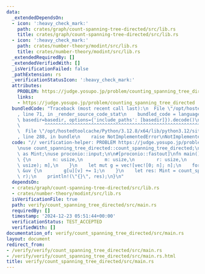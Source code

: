 ```yaml
---
data:
  _extendedDependsOn:
  - icon: ':heavy_check_mark:'
    path: crates/graph/count-spanning-tree-directed/src/lib.rs
    title: crates/graph/count-spanning-tree-directed/src/lib.rs
  - icon: ':heavy_check_mark:'
    path: crates/number-theory/modint/src/lib.rs
    title: crates/number-theory/modint/src/lib.rs
  _extendedRequiredBy: []
  _extendedVerifiedWith: []
  _isVerificationFailed: false
  _pathExtension: rs
  _verificationStatusIcon: ':heavy_check_mark:'
  attributes:
    PROBLEM: https://judge.yosupo.jp/problem/counting_spanning_tree_directed
    links:
    - https://judge.yosupo.jp/problem/counting_spanning_tree_directed
  bundledCode: "Traceback (most recent call last):\n  File \"/opt/hostedtoolcache/Python/3.12.8/x64/lib/python3.12/site-packages/onlinejudge_verify/documentation/build.py\"\
    , line 71, in _render_source_code_stat\n    bundled_code = language.bundle(stat.path,\
    \ basedir=basedir, options={'include_paths': [basedir]}).decode()\n          \
    \         ^^^^^^^^^^^^^^^^^^^^^^^^^^^^^^^^^^^^^^^^^^^^^^^^^^^^^^^^^^^^^^^^^^^^^^^^^^^^^^^^^\n\
    \  File \"/opt/hostedtoolcache/Python/3.12.8/x64/lib/python3.12/site-packages/onlinejudge_verify/languages/rust.py\"\
    , line 288, in bundle\n    raise NotImplementedError\nNotImplementedError\n"
  code: "// verification-helper: PROBLEM https://judge.yosupo.jp/problem/counting_spanning_tree_directed\n\
    \nuse count_spanning_tree_directed::count_spanning_tree_directed;\nuse modint::ModInt998244353\
    \ as Mint;\nuse proconio::input;\n\n#[proconio::fastout]\nfn main() {\n    input!\
    \ {\n        n: usize,\n        m: usize,\n        r: usize,\n        uv: [(usize,\
    \ usize); m],\n    }\n    let mut g = vec![vec![0; n]; n];\n    for &(u, v) in\
    \ &uv {\n        g[u][v] += 1;\n    }\n    let res: Mint = count_spanning_tree_directed(&g,\
    \ r);\n    println!(\"{}\", res);\n}\n"
  dependsOn:
  - crates/graph/count-spanning-tree-directed/src/lib.rs
  - crates/number-theory/modint/src/lib.rs
  isVerificationFile: true
  path: verify/count_spanning_tree_directed/src/main.rs
  requiredBy: []
  timestamp: '2024-12-23 05:51:44+00:00'
  verificationStatus: TEST_ACCEPTED
  verifiedWith: []
documentation_of: verify/count_spanning_tree_directed/src/main.rs
layout: document
redirect_from:
- /verify/verify/count_spanning_tree_directed/src/main.rs
- /verify/verify/count_spanning_tree_directed/src/main.rs.html
title: verify/count_spanning_tree_directed/src/main.rs
---
```

